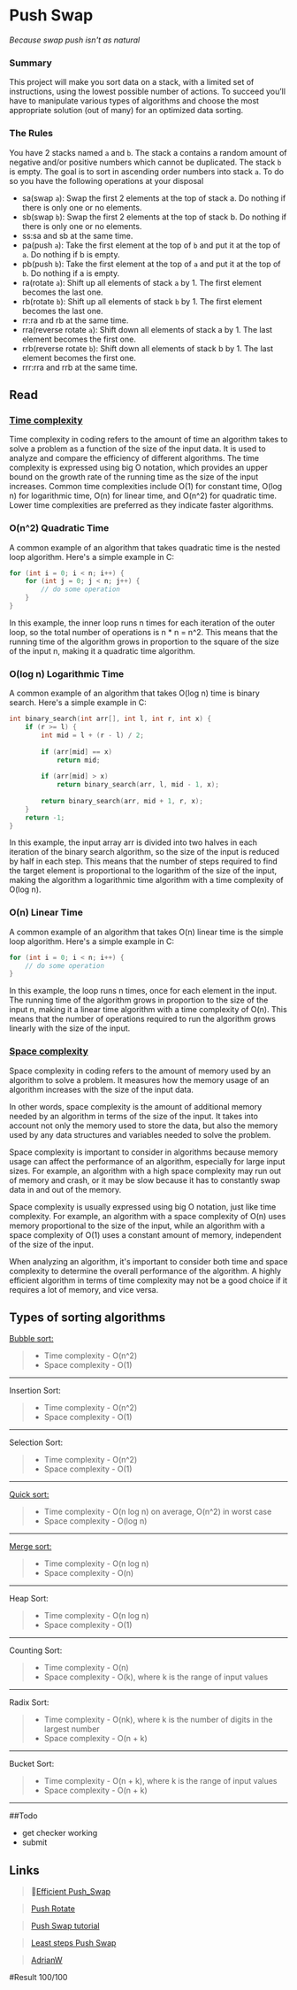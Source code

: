 # Push Swap
*Because swap push isn't as natural*


### Summary
This project will make you sort data on a stack, with a limited set of instructions, using the lowest possible number of actions. To succeed you’ll have to manipulate various types of algorithms and choose the most appropriate solution (out of many) for an optimized data sorting.

### The Rules
You have 2 stacks named `a` and `b`. The stack a contains a random amount of negative and/or positive numbers which cannot be duplicated. The stack `b` is empty. The goal is to sort in ascending order numbers into stack `a`. To do so you have the following operations at your disposal
-  sa(swap `a`): Swap the first 2 elements at the top of stack a. Do nothing if there is only one or no elements.
-  sb(swap `b`): Swap the first 2 elements at the top of stack b. Do nothing if there is only one or no elements.
-  ss:sa and sb at the same time.
-  pa(push `a`): Take the first element at the top of `b` and put it at the top of `a`. Do nothing if b is empty.
-  pb(push `b`): Take the first element at the top of `a` and put it at the top of `b`. Do nothing if a is empty.
-  ra(rotate `a`): Shift up all elements of stack `a` by 1. The first element becomes the last one.
-  rb(rotate `b`): Shift up all elements of stack `b` by 1. The first element becomes the last one.
-  rr:ra and rb at the same time.
-  rra(reverse rotate `a`): Shift down all elements of stack a by 1. The last element becomes the first one.
-  rrb(reverse rotate `b`): Shift down all elements of stack b by 1. The last element becomes the first one.
-  rrr:rra and rrb at the same time.

## Read
### [Time complexity](https://en.wikipedia.org/wiki/Analysis_of_algorithms)

Time complexity in coding refers to the amount of time an algorithm takes to solve a problem as a function of the size of the input data. It is used to analyze and compare the efficiency of different algorithms. The time complexity is expressed using big O notation, which provides an upper bound on the growth rate of the running time as the size of the input increases. Common time complexities include O(1) for constant time, O(log n) for logarithmic time, O(n) for linear time, and O(n^2) for quadratic time. Lower time complexities are preferred as they indicate faster algorithms.

### **O(n^2) Quadratic Time** 
A common example of an algorithm that takes quadratic time is the nested loop algorithm. Here's a simple example in C:
```c
for (int i = 0; i < n; i++) {
    for (int j = 0; j < n; j++) {
        // do some operation
    }
}
```
In this example, the inner loop runs n times for each iteration of the outer loop, so the total number of operations is n * n = n^2. This means that the running time of the algorithm grows in proportion to the square of the size of the input n, making it a quadratic time algorithm.

### **O(log n) Logarithmic Time** 
A common example of an algorithm that takes O(log n) time is binary search. Here's a simple example in C:
```c
int binary_search(int arr[], int l, int r, int x) {
    if (r >= l) {
        int mid = l + (r - l) / 2;
 
        if (arr[mid] == x) 
            return mid;
 
        if (arr[mid] > x) 
            return binary_search(arr, l, mid - 1, x);
 
        return binary_search(arr, mid + 1, r, x);
    }
    return -1;
}
```
In this example, the input array arr is divided into two halves in each iteration of the binary search algorithm, so the size of the input is reduced by half in each step. This means that the number of steps required to find the target element is proportional to the logarithm of the size of the input, making the algorithm a logarithmic time algorithm with a time complexity of O(log n).

### **O(n) Linear Time** 
A common example of an algorithm that takes O(n) linear time is the simple loop algorithm. Here's a simple example in C:
```c
for (int i = 0; i < n; i++) {
    // do some operation
}
```
In this example, the loop runs n times, once for each element in the input. The running time of the algorithm grows in proportion to the size of the input n, making it a linear time algorithm with a time complexity of O(n). This means that the number of operations required to run the algorithm grows linearly with the size of the input.


### [Space complexity](https://www.geeksforgeeks.org/g-fact-86/)

Space complexity in coding refers to the amount of memory used by an algorithm to solve a problem. It measures how the memory usage of an algorithm increases with the size of the input data.

In other words, space complexity is the amount of additional memory needed by an algorithm in terms of the size of the input. It takes into account not only the memory used to store the data, but also the memory used by any data structures and variables needed to solve the problem.

Space complexity is important to consider in algorithms because memory usage can affect the performance of an algorithm, especially for large input sizes. For example, an algorithm with a high space complexity may run out of memory and crash, or it may be slow because it has to constantly swap data in and out of the memory.

Space complexity is usually expressed using big O notation, just like time complexity. For example, an algorithm with a space complexity of O(n) uses memory proportional to the size of the input, while an algorithm with a space complexity of O(1) uses a constant amount of memory, independent of the size of the input.

When analyzing an algorithm, it's important to consider both time and space complexity to determine the overall performance of the algorithm. A highly efficient algorithm in terms of time complexity may not be a good choice if it requires a lot of memory, and vice versa.

## Types of sorting algorithms
[Bubble sort:](https://www.geeksforgeeks.org/bubble-sort/) 
> - Time complexity - O(n^2)
> - Space complexity - O(1)
---
Insertion Sort: 
> - Time complexity - O(n^2)
> - Space complexity - O(1)
---
Selection Sort: 
> - Time complexity - O(n^2)
> - Space complexity - O(1)
---
[Quick sort:](https://en.wikipedia.org/wiki/Quicksort) 
> - Time complexity - O(n log n) on average, O(n^2) in worst case
> - Space complexity - O(log n)
---
[Merge sort:](https://en.wikipedia.org/wiki/Merge_sort)
> - Time complexity - O(n log n)
> - Space complexity - O(n)
---
Heap Sort: 
> - Time complexity - O(n log n)
> - Space complexity - O(1)
---
Counting Sort:
> - Time complexity - O(n)
> - Space complexity - O(k), where k is the range of input values
---
Radix Sort:
> - Time complexity - O(nk), where k is the number of digits in the largest number
> - Space complexity - O(n + k)
---
Bucket Sort:
> - Time complexity - O(n + k), where k is the range of input values
> - Space complexity - O(n + k)
---

##Todo
- get checker working
- submit

## Links
> 🌟[Efficient Push_Swap](https://web.archive.org/web/20220802162832/https://www.codequoi.com/en/push_swap-efficient-positional-sorting-algorithm/)

> [Push Rotate](https://kipplesunderscore.github.io/posts/push-swap/)

> [Push Swap tutorial](https://medium.com/nerd-for-tech/push-swap-tutorial-fa746e6aba1e)

> [Least steps Push Swap](https://medium.com/@jamierobertdawson/push-swap-the-least-amount-of-moves-with-two-stacks-d1e76a71789a)

> [AdrianW](https://github.com/AdrianWR/push_swap)

#Result
100/100

